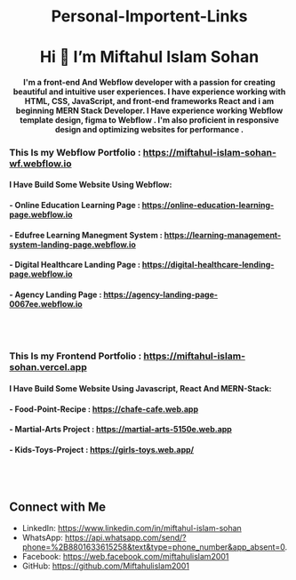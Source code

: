 

<h1 align="center">Personal-Importent-Links</h1>

<h1 align="center">Hi 👋 I’m Miftahul Islam Sohan</h1>
<h4 align="center">I'm a front-end And Webflow developer with a passion for creating beautiful and intuitive user experiences. I have experience working with HTML, CSS, JavaScript, and front-end frameworks React and i am beginning MERN Stack Developer. I Have experience working Webflow template design, figma to Webflow . I'm also proficient in responsive design and optimizing websites for performance .</h4>



### This Is my Webflow Portfolio : https://miftahul-islam-sohan-wf.webflow.io
#### I Have Build Some Website Using Webflow:
#### - Online Education Learning Page : https://online-education-learning-page.webflow.io
#### - Edufree Learning Manegment System : https://learning-management-system-landing-page.webflow.io
#### - Digital Healthcare Landing Page : https://digital-healthcare-lending-page.webflow.io
#### - Agency Landing Page :  https://agency-landing-page-0067ee.webflow.io
<br>
<br>

### This Is my Frontend Portfolio : https://miftahul-islam-sohan.vercel.app
#### I Have Build Some Website Using Javascript, React And MERN-Stack:
#### - Food-Point-Recipe : https://chafe-cafe.web.app
#### - Martial-Arts Project : https://martial-arts-5150e.web.app
#### - Kids-Toys-Project : https://girls-toys.web.app/
<br>
<br>

## Connect with Me
- LinkedIn: https://www.linkedin.com/in/miftahul-islam-sohan
- WhatsApp: https://api.whatsapp.com/send/?phone=%2B8801633615258&text&type=phone_number&app_absent=0.
- Facebook: https://web.facebook.com/miftahulislam2001
- GitHub: https://github.com/Miftahulislam2001
